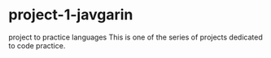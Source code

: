 # project-1-javgarin
project to practice languages
This is one of the series of projects dedicated to code practice.

